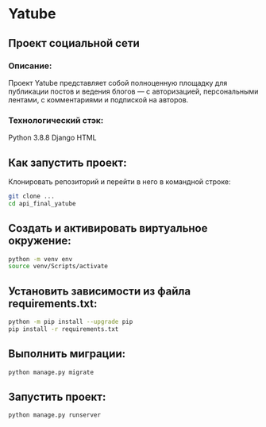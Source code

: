 # Yatube
## Проект социальной сети

### Описание:
Проект Yatube представляет собой полноценную площадку для публикации постов и ведения блогов — с авторизацией, персональными лентами, с комментариями и подпиской на авторов.

### Технологический стэк:
Python 3.8.8
Django
HTML

## Как запустить проект:
Клонировать репозиторий и перейти в него в командной строке:
```bash
git clone ...
cd api_final_yatube
```
## Cоздать и активировать виртуальное окружение:
```bash
python -m venv env
source venv/Scripts/activate
```
## Установить зависимости из файла requirements.txt:
```bash
python -m pip install --upgrade pip
pip install -r requirements.txt
```
## Выполнить миграции:
```bash
python manage.py migrate
```
## Запустить проект:
```bash
python manage.py runserver  
```
